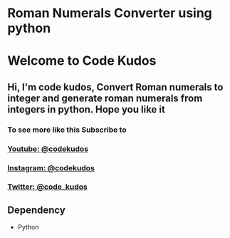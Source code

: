 # Roman Numerals Converter using python
# Welcome to Code Kudos
## Hi, I'm code kudos, Convert Roman numerals to integer and generate roman numerals from integers in python. Hope you like it

### To see more like this Subscribe to 
### <a href="https://www.youtube.com/channel/UC8ezO2ac6VnRrzj6T-8YdLw" target="_blank">Youtube: @codekudos</a>
### <a href="https://www.instagram.com/codekudos/" target="_blank">Instagram: @codekudos</a>
### <a href="https://twitter.com/code_kudos" target="_blank">Twitter: @code_kudos</a>

## Dependency
- Python
